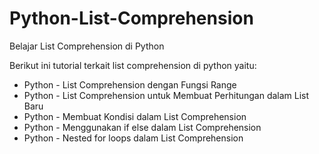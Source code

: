 # Python-List-Comprehension
Belajar List Comprehension di Python

Berikut ini tutorial terkait list comprehension di python yaitu:

- Python - List Comprehension dengan Fungsi Range
- Python - List Comprehension untuk Membuat Perhitungan dalam List Baru
- Python - Membuat Kondisi dalam List Comprehension
- Python - Menggunakan if else dalam List Comprehension 
- Python - Nested for loops dalam List Comprehension
